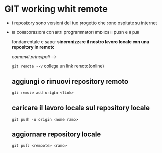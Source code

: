 # GIT working whit remote 
- i repository sono versioni del tuo progetto che sono ospitate su internet
- la collaborazioni con altri programmatori imblica il push e il pull

  fondamentale e saper **sincronizzare il nostro lavoro locale con una repository in remoto**

  *comandi principali -->*

  `git remote --v` collega un link remoto(online)

  ## aggiungi o rimuovi repository remoto ##

  `git remote add origin <link>`

  ## caricare il lavoro locale sul repository locale ##

   `git push -u origin <nome ramo>`

   ## aggiornare repository locale ##

  `git pull <rempote> <ramo>`
  
  

  
